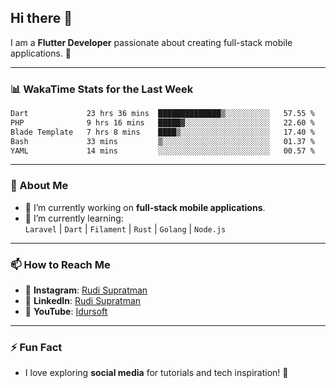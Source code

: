 ## Hi there 👋

I am a **Flutter Developer** passionate about creating full-stack mobile applications. 🚀

---

### 📊 WakaTime Stats for the Last Week
<!--START_SECTION:waka-->

```txt
Dart             23 hrs 36 mins  ██████████████▒░░░░░░░░░░   57.55 %
PHP              9 hrs 16 mins   █████▓░░░░░░░░░░░░░░░░░░░   22.60 %
Blade Template   7 hrs 8 mins    ████▒░░░░░░░░░░░░░░░░░░░░   17.40 %
Bash             33 mins         ▒░░░░░░░░░░░░░░░░░░░░░░░░   01.37 %
YAML             14 mins         ░░░░░░░░░░░░░░░░░░░░░░░░░   00.57 %
```

<!--END_SECTION:waka-->

---

### 🌱 About Me
- 🔭 I’m currently working on **full-stack mobile applications**.
- 🌱 I’m currently learning:  
  `Laravel` | `Dart` | `Filament` | `Rust` | `Golang` | `Node.js`

---

### 📫 How to Reach Me
- 💬 **Instagram**: [Rudi Supratman](https://www.instagram.com/rudisupratman97)  
- 💼 **LinkedIn**: [Rudi Supratman](https://www.linkedin.com/in/rudi-supratman-324233281)  
- 🎥 **YouTube**: [Idursoft](https://www.youtube.com/@adde5863)

---

### ⚡ Fun Fact
- I love exploring **social media** for tutorials and tech inspiration! 🎥
